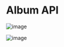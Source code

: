 # Album API

![image](https://github.com/ferdy30/Album/assets/110478914/3b9ffd1a-f18d-4ff4-bb5f-9d9c768ca93e)

![image](https://github.com/ferdy30/Album/assets/110478914/f4a81984-8b07-4611-b5a8-5e8a125d8424)

